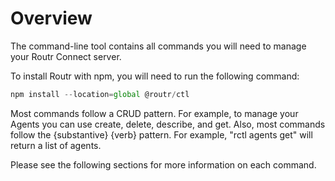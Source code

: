 # Overview

The command-line tool contains all commands you will need to manage your Routr Connect server.

To install Routr with npm, you will need to run the following command:

```javascript
npm install --location=global @routr/ctl
```

Most commands follow a CRUD pattern. For example, to manage your Agents you can use create, delete, describe, and get. Also, most commands follow the {substantive} {verb} pattern. For example, "rctl agents get" will return a list of agents.

Please see the following sections for more information on each command.